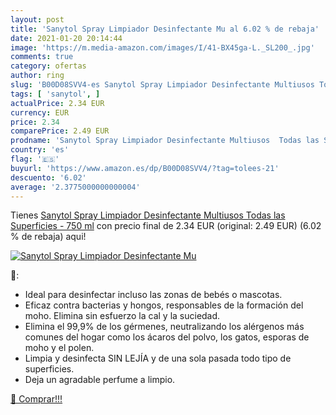 ```yaml
---
layout: post
title: 'Sanytol Spray Limpiador Desinfectante Mu al 6.02 % de rebaja'
date: 2021-01-20 20:14:44
image: 'https://m.media-amazon.com/images/I/41-BX45ga-L._SL200_.jpg'
comments: true
category: ofertas
author: ring
slug: 'B00D08SVV4-es Sanytol Spray Limpiador Desinfectante Multiusos Todas las...'
tags: [ 'sanytol', ]
actualPrice: 2.34 EUR
currency: EUR
price: 2.34
comparePrice: 2.49 EUR
prodname: 'Sanytol Spray Limpiador Desinfectante Multiusos  Todas las Superficies - 750 ml'
country: 'es'
flag: '🇪🇸'
buyurl: 'https://www.amazon.es/dp/B00D08SVV4/?tag=tolees-21'
descuento: '6.02'
average: '2.3775000000000004'
---
```


Tienes [Sanytol Spray Limpiador Desinfectante Multiusos  Todas las Superficies - 750 ml](https://www.amazon.es/dp/B00D08SVV4/?tag=tolees-21) con precio final de  2.34 EUR (original: 2.49 EUR) (6.02 %  de rebaja) aqui!

[![Sanytol Spray Limpiador Desinfectante Mu](https://m.media-amazon.com/images/I/41-BX45ga-L._SL200_.jpg)](https://www.amazon.es/dp/B00D08SVV4/?tag=tolees-21)

🔎:

- Ideal para desinfectar incluso las zonas de bebés o mascotas.
- Eficaz contra bacterias y hongos, responsables de la formación del moho. Elimina sin esfuerzo la cal y la suciedad.
- Elimina el 99,9% de los gérmenes, neutralizando los alérgenos más comunes del hogar como los ácaros del polvo, los gatos, esporas de moho y el polen.
- Limpia y desinfecta SIN LEJÍA y de una sola pasada todo tipo de superficies.
- Deja un agradable perfume a limpio.

[🛒 Comprar!!!](https://www.amazon.es/dp/B00D08SVV4/?tag=tolees-21)
